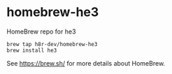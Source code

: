 # homebrew-he3

HomeBrew repo for he3

```
brew tap h8r-dev/homebrew-he3
brew install he3
```

See https://brew.sh/ for more details about HomeBrew.
